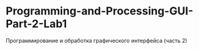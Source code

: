 # Programming-and-Processing-GUI-Part-2-Lab1
Программирование и обработка графического интерфейса (часть 2) 

